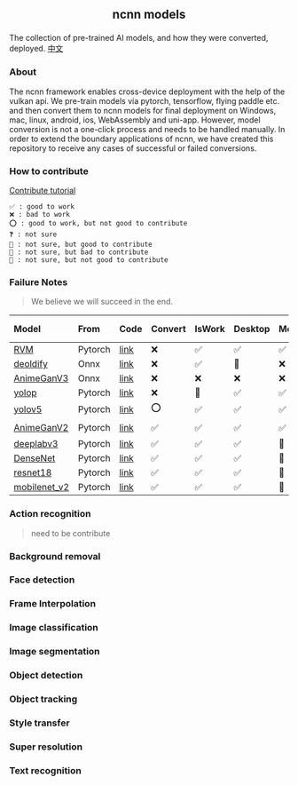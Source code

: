 ##  <p align="center"> ncnn models </p>

The collection of pre-trained AI models, and how they were converted, deployed. [中文](README-CN.md)

### About

The ncnn framework enables cross-device deployment with the help of the vulkan api. We pre-train models via pytorch, tensorflow, flying paddle etc. and then convert them to ncnn models for final deployment on Windows, mac, linux, android, ios, WebAssembly and uni-app. However, model conversion is not a one-click process and needs to be handled manually. In order to extend the boundary applications of ncnn, we have created this repository to receive any cases of successful or failed conversions.

### How to contribute

[Contribute tutorial](contribute.md)

	✅ : good to work
    ❌ : bad to work
    ⭕ : good to work, but not good to contribute
    ❓ : not sure
    🤔 : not sure, but good to contribute
    🤷 : not sure, but bad to contribute
    🤯 : not sure, but not good to contribute
### Failure Notes

> We believe we will succeed in the end.

| Model                                             | From    | Code                                                                | Convert | IsWork | Desktop | Mobile | Wasm | Uni-app | loT  |
| :------------------------------------------------ | :------ | :------------------------------------------------------------------ | :------ | :----- | :------ | :----- | :--- | :------ | :--- |
| [RVM](image_matting/RVM)                          | Pytorch | [link](https://github.com/PeterL1n/RobustVideoMatting)              | ❌       | ✅      | ✅       | ✅      | ❌    | ❌       | ❌    |
| [deoldify](image_inpainting/deoldify)             | Onnx    | [link](https://github.com/KeepGoing2019HaHa/AI-application)         | ❌       | ✅      | 🤔       | ❌      | ❌    | ❌       | ❌    |
| [AnimeGanV3](style_transfer/animeganv3)           | Onnx    | [link](https://github.com/TachibanaYoshino/AnimeGANv3)              | ❌       | ❌      | ❌       | ❌      | ❌    | ❌       | ❌    |
| [yolop](objech_dection/yolop)                     | Pytorch | [link](https://github.com/hustvl/YOLOP)                             | ❌       | 🤔      | ✅       | ✅      | ❌    | ❌       | ❌    |
| [yolov5](objech_dection/yolov5)                   | Pytorch | [link](https://github.com/ultralytics/yolov5)                       | ⭕       | ✅      | ✅       | ✅      | ✅    | ✅       | ✅    |
| [AnimeGanV2](style_transfer/animeganv2)           | Pytorch | [link](https://github.com/bryandlee/animegan2-pytorch)              | ✅       | ✅      | ✅       | ✅      | 🤔    | 🤔       | ⭕    |
| [deeplabv3](image_matting/deeplabv3)              | Pytorch | [link](https://pytorch.org/hub/pytorch_vision_deeplabv3_resnet101/) | ✅       | ✅      | ✅       | 🤔      | 🤔    | 🤔       | ❌    |
| [DenseNet](image_classification/denseNet)         | Pytorch | [link](https://pytorch.org/hub/pytorch_vision_densenet)             | ✅       | ✅      | ✅       | 🤔      | 🤔    | 🤔       | ❌    |
| [resnet18](image_classification/resnet18)         | Pytorch | [link](https://pytorch.org/hub/pytorch_vision_resnet)               | ✅       | ✅      | ✅       | 🤔      | 🤔    | 🤔       | ❌    |
| [mobilenet_v2](image_classification/mobilenet_v2) | Pytorch | [link](https://pytorch.org/hub/pytorch_vision_mobilenet_v2/)        | ✅       | ✅      | ✅       | 🤔      | 🤔    | 🤔       | ❌    |

### Action recognition

> need to be contribute

### Background removal

### Face detection

### Frame Interpolation

### Image classification

### Image segmentation

### Object detection

### Object tracking

### Style transfer


### Super resolution

### Text recognition

